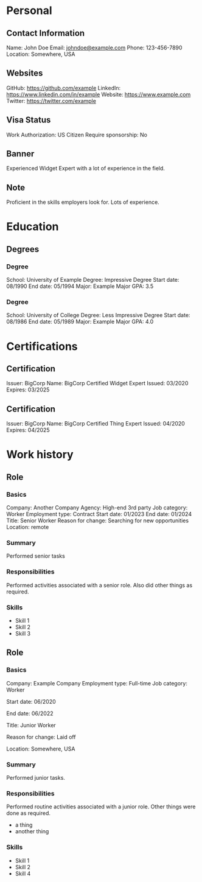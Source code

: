 # Personal

## Contact Information
Name: John Doe
Email: johndoe@example.com
Phone: 123-456-7890
Location: Somewhere, USA

## Websites
GitHub: https://github.com/example
LinkedIn: https://www.linkedin.com/in/example
Website: https://www.example.com
Twitter: https://twitter.com/example

## Visa Status
Work Authorization: US Citizen
Require sponsorship: No


## Banner

Experienced Widget Expert with a lot of experience in the field.

## Note

Proficient in the skills employers look for.
Lots of experience.

# Education

## Degrees

### Degree
School: University of Example
Degree: Impressive Degree
Start date: 08/1990
End date: 05/1994
Major: Example Major
GPA: 3.5

### Degree
School: University of College
Degree: Less Impressive Degree
Start date: 08/1986
End date: 05/1989
Major: Example Major
GPA: 4.0

# Certifications

## Certification

Issuer: BigCorp
Name: BigCorp Certified Widget Expert
Issued: 03/2020
Expires: 03/2025

## Certification
Issuer: BigCorp
Name: BigCorp Certified Thing Expert
Issued: 04/2020
Expires: 04/2025

# Work history

## Role

### Basics
Company: Another Company
Agency: High-end 3rd party 
Job category: Worker
Employment type: Contract
Start date: 01/2023
End date: 01/2024
Title: Senior Worker
Reason for change: Searching for new opportunities
Location: remote

### Summary
Performed senior tasks

### Responsibilities
Performed activities associated with a senior role.
Also did other things as required.

### Skills
* Skill 1
* Skill 2
* Skill 3

## Role

### Basics
Company: Example Company
Employment type: Full-time
Job category: Worker

Start date: 06/2020

End date: 06/2022

Title: Junior Worker

Reason for change: Laid off

Location: Somewhere, USA

### Summary
Performed junior tasks.

### Responsibilities
Performed routine activities associated with a junior role.
Other things were done as required.
* a thing
* another thing

### Skills

* Skill 1
* Skill 2
* Skill 4